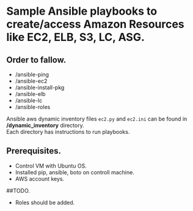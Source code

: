 # Sample Ansible playbooks to create/access Amazon Resources like EC2, ELB, S3, LC, ASG.  

## Order to fallow.
  - /ansible-ping  
  - /ansible-ec2  
  - /ansible-install-pkg
  - /ansible-elb  
  - /ansible-lc
  - /ansible-roles  
  
  Ansible aws dynamic inventory files ```ec2.py``` and ```ec2.ini``` can be found in **/dynamic_inventory** directory.  
  Each directory has instructions to run playbooks.  
  
## Prerequisites.
  - Control VM with Ubuntu OS.
  - Installed pip, ansible, boto on controll machine.
  - AWS account keys.  
  
##TODO.  
  - Roles should be added.
  
  
